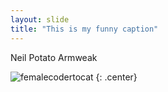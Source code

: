 ```yaml
---
layout: slide
title: "This is my funny caption"
---
```


Neil Potato Armweak

![femalecodertocat](https://octodex.github.com/images/mountietocat.png)
{: .center}
